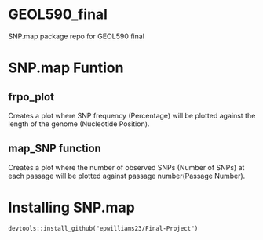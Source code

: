 GEOL590\_final
==============

SNP.map package repo for GEOL590 final

SNP.map Funtion
===============

frpo\_plot
----------

Creates a plot where SNP frequency (Percentage) will be plotted against
the length of the genome (Nucleotide Position).

map\_SNP function
-----------------

Creates a plot where the number of observed SNPs (Number of SNPs) at
each passage will be plotted against passage number(Passage Number).

Installing SNP.map
==================

    devtools::install_github("epwilliams23/Final-Project")
